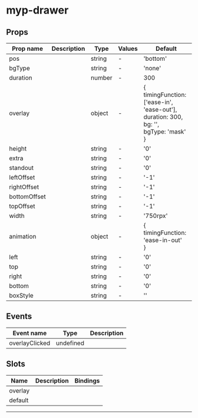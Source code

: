 # myp-drawer

## Props

| Prop name    | Description | Type   | Values | Default                                                                                               |
| ------------ | ----------- | ------ | ------ | ----------------------------------------------------------------------------------------------------- |
| pos          |             | string | -      | 'bottom'                                                                                              |
| bgType       |             | string | -      | 'none'                                                                                                |
| duration     |             | number | -      | 300                                                                                                   |
| overlay      |             | object | -      | {<br> timingFunction: ['ease-in', 'ease-out'],<br> duration: 300,<br> bg: '',<br> bgType: 'mask'<br>} |
| height       |             | string | -      | '0'                                                                                                   |
| extra        |             | string | -      | '0'                                                                                                   |
| standout     |             | string | -      | '0'                                                                                                   |
| leftOffset   |             | string | -      | '-1'                                                                                                  |
| rightOffset  |             | string | -      | '-1'                                                                                                  |
| bottomOffset |             | string | -      | '-1'                                                                                                  |
| topOffset    |             | string | -      | '-1'                                                                                                  |
| width        |             | string | -      | '750rpx'                                                                                              |
| animation    |             | object | -      | {<br> timingFunction: 'ease-in-out'<br>}                                                              |
| left         |             | string | -      | '0'                                                                                                   |
| top          |             | string | -      | '0'                                                                                                   |
| right        |             | string | -      | '0'                                                                                                   |
| bottom       |             | string | -      | '0'                                                                                                   |
| boxStyle     |             | string | -      | ''                                                                                                    |

## Events

| Event name     | Type      | Description |
| -------------- | --------- | ----------- |
| overlayClicked | undefined |

## Slots

| Name    | Description | Bindings |
| ------- | ----------- | -------- |
| overlay |             |          |
| default |             |          |

---
